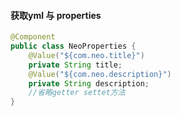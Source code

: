 #### 获取yml 与 properties

```java
@Component
public class NeoProperties {
	@Value("${com.neo.title}")
	private String title;
	@Value("${com.neo.description}")
	private String description;
	//省略getter settet方法
}
```